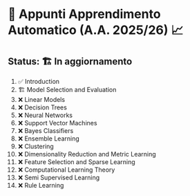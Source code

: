 # 🧠 Appunti Apprendimento Automatico (A.A. 2025/26) 📈

## Status: 🏗️ In aggiornamento

1. ✅ Introduction
2. 🏗️ Model Selection and Evaluation
3. ❌ Linear Models
4. ❌ Decision Trees
5. ❌ Neural Networks
6. ❌ Support Vector Machines
7. ❌ Bayes Classifiers
8. ❌ Ensemble Learning
9. ❌ Clustering
10. ❌ Dimensionality Reduction and Metric Learning
11. ❌ Feature Selection and Sparse Learning
12. ❌ Computational Learning Theory
13. ❌ Semi Supervised Learning
14. ❌ Rule Learning
